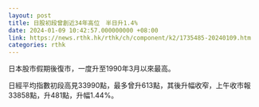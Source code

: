 ```yaml
---
layout: post
title: 日股初段曾創近34年高位　半日升1.4%
date: 2024-01-09 10:42:57.000000000 +08:00
link: https://news.rthk.hk/rthk/ch/component/k2/1735485-20240109.htm
categories: rthk
---
```


日本股市假期後復市，一度升至1990年3月以來最高。

日經平均指數初段高見33990點，最多曾升613點，其後升幅收窄，上午收市報33858點，升481點，升幅1.44%。

